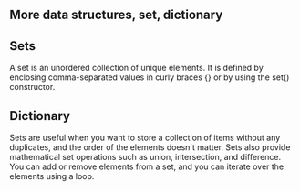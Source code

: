 ## More data structures, set, dictionary

## Sets
A set is an unordered collection of unique elements. It is defined by enclosing comma-separated values in curly braces {} or by using the set() constructor.

## Dictionary
Sets are useful when you want to store a collection of items without any duplicates, and the order of the elements doesn't matter. Sets also provide mathematical set operations such as union, intersection, and difference. You can add or remove elements from a set, and you can iterate over the elements using a loop.
